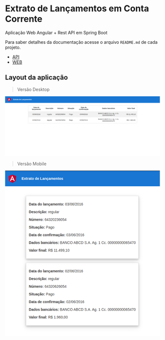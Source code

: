 # Extrato de Lançamentos em Conta Corrente

Aplicação Web Angular + Rest API em Spring Boot

Para saber detalhes da documentação acesse o arquivo `README.md` de cada projeto.

- [API](./api/README.md)
- [WEB](./web/README.md)

## Layout da aplicação

> Versão Desktop

![desktop](./.github/desktop.png)

> Versão Mobile

![mobile](./.github/mobile.png)
